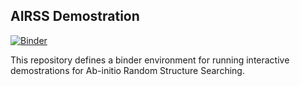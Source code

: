 AIRSS Demostration
------------------
[![Binder](https://mybinder.org/badge_logo.svg)](https://mybinder.org/v2/gl/airss%2Fairss-demo/master?urlpath=terminals/1)

This repository defines a binder environment for running interactive demostrations for Ab-initio Random Structure Searching.

